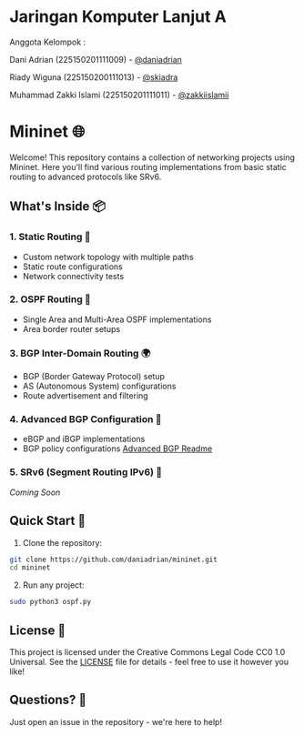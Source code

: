# Jaringan Komputer Lanjut A
Anggota Kelompok :

Dani Adrian (225150201111009) - [@daniadrian](https://github.com/daniadrian) 

Riady Wiguna (225150200111013) - [@skiadra](https://github.com/Skiadra)

Muhammad Zakki Islami (225150201111011) - [@zakkiislamii](https://github.com/zakkiislamii)

# Mininet 🌐


Welcome! This repository contains a collection of networking projects using Mininet. Here you'll find various routing implementations from basic static routing to advanced protocols like SRv6. 

## What's Inside 📦

### 1. Static Routing 🎯
- Custom network topology with multiple paths
- Static route configurations
- Network connectivity tests

### 2. OSPF Routing 🔄
- Single Area and Multi-Area OSPF implementations
- Area border router setups

### 3. BGP Inter-Domain Routing 🌍
- BGP (Border Gateway Protocol) setup
- AS (Autonomous System) configurations
- Route advertisement and filtering

### 4. Advanced BGP Configuration 🔗
- eBGP and iBGP implementations
- BGP policy configurations
[Advanced BGP Readme](bgp-routing/readme.md)

### 5. SRv6 (Segment Routing IPv6) 🚀
*Coming Soon*

## Quick Start 🚀

1. Clone the repository:
```bash
git clone https://github.com/daniadrian/mininet.git
cd mininet
```

2. Run any project:
```bash
sudo python3 ospf.py
```

## License 📝
This project is licensed under the Creative Commons Legal Code CC0 1.0 Universal. See the [LICENSE](LICENSE) file for details - feel free to use it however you like!

## Questions? 💭
Just open an issue in the repository - we're here to help!
